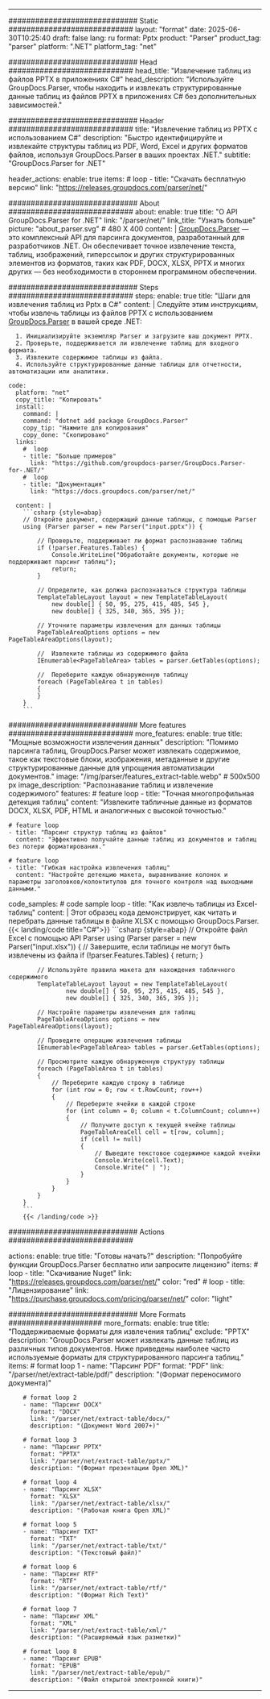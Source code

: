 


---
############################# Static ############################
layout: "format"
date:  2025-06-30T10:25:40
draft: false
lang: ru
format: Pptx
product: "Parser"
product_tag: "parser"
platform: ".NET"
platform_tag: "net"

############################# Head ############################
head_title: "Извлечение таблиц из файлов PPTX в приложениях C#"
head_description: "Используйте GroupDocs.Parser, чтобы находить и извлекать структурированные данные таблиц из файлов PPTX в приложениях C# без дополнительных зависимостей."

############################# Header ############################
title: "Извлечение таблиц из PPTX с использованием C#" 
description: "Быстро идентифицируйте и извлекайте структуры таблиц из PDF, Word, Excel и других форматов файлов, используя GroupDocs.Parser в ваших проектах .NET."
subtitle: "GroupDocs.Parser for .NET" 

header_actions:
  enable: true
  items:
    #  loop
    - title: "Скачать бесплатную версию"
      link: "https://releases.groupdocs.com/parser/net/"
      
############################# About ############################
about:
    enable: true
    title: "О API GroupDocs.Parser for .NET"
    link: "/parser/net/"
    link_title: "Узнать больше"
    picture: "about_parser.svg" # 480 X 400
    content: |
       [GroupDocs.Parser](/parser/net/) — это комплексный API для парсинга документов, разработанный для разработчиков .NET. Он обеспечивает точное извлечение текста, таблиц, изображений, гиперссылок и других структурированных элементов из форматов, таких как PDF, DOCX, XLSX, PPTX и многих других — без необходимости в стороннем программном обеспечении.

############################# Steps ############################
steps:
    enable: true
    title: "Шаги для извлечения таблиц из Pptx в C#"
    content: |
      Следуйте этим инструкциям, чтобы извлечь таблицы из файлов PPTX с использованием [GroupDocs.Parser](/parser/net/) в вашей среде .NET:
      
      1. Инициализируйте экземпляр Parser и загрузите ваш документ PPTX.
      2. Проверьте, поддерживается ли извлечение таблиц для входного формата.
      3. Извлеките содержимое таблицы из файла.
      4. Используйте структурированные данные таблицы для отчетности, автоматизации или аналитики.
   
    code:
      platform: "net"
      copy_title: "Копировать"
      install:
        command: |
        command: "dotnet add package GroupDocs.Parser"
        copy_tip: "Нажмите для копирования"
        copy_done: "Скопировано"
      links:
        #  loop
        - title: "Больше примеров"
          link: "https://github.com/groupdocs-parser/GroupDocs.Parser-for-.NET/"
        #  loop
        - title: "Документация"
          link: "https://docs.groupdocs.com/parser/net/"
          
      content: |
        ```csharp {style=abap}
        // Откройте документ, содержащий данные таблицы, с помощью Parser
        using (Parser parser = new Parser("input.pptx")) {

            // Проверьте, поддерживает ли формат распознавание таблиц
            if (!parser.Features.Tables) {
                Console.WriteLine("Обработайте документы, которые не поддерживают парсинг таблиц");
                return;
            }

            // Определите, как должна распознаваться структура таблицы
            TemplateTableLayout layout = new TemplateTableLayout(
                new double[] { 50, 95, 275, 415, 485, 545 },
                new double[] { 325, 340, 365, 395 });

            // Уточните параметры извлечения для данных таблицы
            PageTableAreaOptions options = new PageTableAreaOptions(layout);

            //  Извлеките таблицы из содержимого файла
            IEnumerable<PageTableArea> tables = parser.GetTables(options);

            //  Переберите каждую обнаруженную таблицу
            foreach (PageTableArea t in tables)
            {
            }
        }
        ```  

############################# More features ############################
more_features:
  enable: true
  title: "Мощные возможности извлечения данных"
  description: "Помимо парсинга таблиц, GroupDocs.Parser может извлекать содержимое, такое как текстовые блоки, изображения, метаданные и другие структурированные данные для упрощения автоматизации документов."
  image: "/img/parser/features_extract-table.webp" # 500x500 px
  image_description: "Распознавание таблиц и извлечение содержимого"
  features:
    # feature loop
    - title: "Точная многопрофильная детекция таблиц"
      content: "Извлеките табличные данные из форматов DOCX, XLSX, PDF, HTML и аналогичных с высокой точностью."

    # feature loop
    - title: "Парсинг структур таблиц из файлов"
      content: "Эффективно получайте данные таблиц из документов и таблиц без потери форматирования."

    # feature loop
    - title: "Гибкая настройка извлечения таблиц"
      content: "Настройте детекцию макета, выравнивание колонок и параметры заголовков/колонтитулов для точного контроля над выходными данными."
      
  code_samples:
    # code sample loop
    - title: "Как извлечь таблицы из Excel-таблиц"
      content: |
        Этот образец кода демонстрирует, как читать и перебрать данные таблицы в файле XLSX с помощью GroupDocs.Parser.
        {{< landing/code title="C#">}}
        ```csharp {style=abap}
        //  Откройте файл Excel с помощью API Parser
        using (Parser parser = new Parser("input.xlsx"))
        {
            // Завершите, если таблицы не могут быть извлечены из файла
            if (!parser.Features.Tables)
            {
                return;
            }

            // Используйте правила макета для нахождения табличного содержимого
            TemplateTableLayout layout = new TemplateTableLayout(
                    new double[] { 50, 95, 275, 415, 485, 545 },
                    new double[] { 325, 340, 365, 395 });

            // Настройте параметры извлечения для таблиц
            PageTableAreaOptions options = new PageTableAreaOptions(layout);

            // Проведите операцию извлечения таблицы
            IEnumerable<PageTableArea> tables = parser.GetTables(options);

            // Просмотрите каждую обнаруженную структуру таблицы
            foreach (PageTableArea t in tables)
            {
                // Переберите каждую строку в таблице
                for (int row = 0; row < t.RowCount; row++)
                {
                    // Переберите ячейки в каждой строке
                    for (int column = 0; column < t.ColumnCount; column++)
                    {
                        // Получите доступ к текущей ячейке таблицы
                        PageTableAreaCell cell = t[row, column];
                        if (cell != null)
                        {
                            // Выведите текстовое содержимое каждой ячейки
                            Console.Write(cell.Text);
                            Console.Write(" | ");
                        }
                    }
                }
            }
        }
        ```
        {{< /landing/code >}}


############################# Actions ############################

actions:
  enable: true
  title: "Готовы начать?"
  description: "Попробуйте функции GroupDocs.Parser бесплатно или запросите лицензию"
  items:
    #  loop
    - title: "Скачивание Nuget"
      link: "https://releases.groupdocs.com/parser/net/"
      color: "red"
        #  loop
    - title: "Лицензирование"
      link: "https://purchase.groupdocs.com/pricing/parser/net/"
      color: "light"


############################# More Formats #####################
more_formats:
    enable: true
    title: "Поддерживаемые форматы для извлечения таблиц"
    exclude: "PPTX"
    description: "GroupDocs.Parser может извлекать данные таблиц из различных типов документов. Ниже приведены наиболее часто используемые форматы для структурированного парсинга таблиц."
    items: 
        # format loop 1
        - name: "Парсинг PDF"
          format: "PDF"
          link: "/parser/net/extract-table/pdf/"
          description: "(Формат переносимого документа)"
          
        # format loop 2
        - name: "Парсинг DOCX"
          format: "DOCX"
          link: "/parser/net/extract-table/docx/"
          description: "(Документ Word 2007+)"
          
        # format loop 3
        - name: "Парсинг PPTX"
          format: "PPTX"
          link: "/parser/net/extract-table/pptx/"
          description: "(Формат презентации Open XML)"
          
        # format loop 4
        - name: "Парсинг XLSX"
          format: "XLSX"
          link: "/parser/net/extract-table/xlsx/"
          description: "(Рабочая книга Open XML)"
          
        # format loop 5
        - name: "Парсинг TXT"
          format: "TXT"
          link: "/parser/net/extract-table/txt/"
          description: "(Текстовый файл)"
          
        # format loop 6
        - name: "Парсинг RTF"
          format: "RTF"
          link: "/parser/net/extract-table/rtf/"
          description: "(Формат Rich Text)"
          
        # format loop 7
        - name: "Парсинг XML"
          format: "XML"
          link: "/parser/net/extract-table/xml/"
          description: "(Расширяемый язык разметки)"
          
        # format loop 8
        - name: "Парсинг EPUB"
          format: "EPUB"
          link: "/parser/net/extract-table/epub/"
          description: "(Файл открытой электронной книги)"
         
          

---